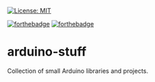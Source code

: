 [![License: MIT](https://img.shields.io/badge/License-MIT-yellow.svg)](https://opensource.org/licenses/MIT)

[![forthebadge](http://forthebadge.com/images/badges/built-with-grammas-recipe.svg)](http://forthebadge.com)
[![forthebadge](http://forthebadge.com/images/badges/you-didnt-ask-for-this.svg)](http://forthebadge.com)

# arduino-stuff
Collection of small Arduino libraries and projects.